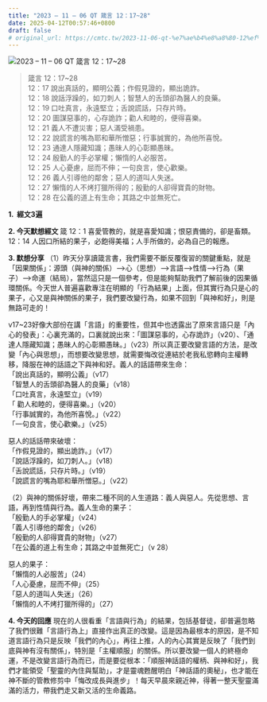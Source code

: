 ```yaml
---
title: "2023 – 11 – 06 QT 箴言 12：17~28"
date: 2025-04-12T00:57:46+0800
draft: false
# original_url: https://cmtc.tw/2023-11-06-qt-%e7%ae%b4%e8%a8%80-12%ef%bc%9a1728
---
```


![2023 – 11 – 06 QT 箴言 12：17\~28](/images/qt.jpg  "2023 – 11 – 06 QT 箴言 12：17\~28")

> 箴言 12：17\~28  
> 12：17 說出真話的，顯明公義；作假見證的，顯出詭詐。  
> 12：18 說話浮躁的，如刀刺人；智慧人的舌頭卻為醫人的良藥。  
> 12：19 口吐真言，永遠堅立；舌說謊話，只存片時。  
> 12：20 圖謀惡事的，心存詭詐；勸人和睦的，便得喜樂。  
> 12：21 義人不遭災害；惡人滿受禍患。  
> 12：22 說謊言的嘴為耶和華所憎惡；行事誠實的，為他所喜悅。  
> 12：23 通達人隱藏知識；愚昧人的心彰顯愚昧。  
> 12：24 殷勤人的手必掌權；懶惰的人必服苦。  
> 12：25 人心憂慮，屈而不伸；一句良言，使心歡樂。  
> 12：26 義人引導他的鄰舍；惡人的道叫人失迷。  
> 12：27 懶惰的人不烤打獵所得的；殷勤的人卻得寶貴的財物。  
> 12：28 在公義的道上有生命；其路之中並無死亡。

**1.  經文3遍**

**2. 今天默想經文**
箴 12：1 喜愛管教的，就是喜愛知識；恨惡責備的，卻是畜類。  
12：14 人因口所結的果子，必飽得美福；人手所做的，必為自己的報應。

**3. 默想分享**
（1）昨天分享讀箴言書，我們需要不斷反覆復習的關鍵重點，就是「因果關係」：源頭（與神的關係）–>心（思想）–>言語–>性情–>行為（果子）–>命運（結局），當然這只是一個參考，但是能夠幫助我們了解前後的因果循環關係。今天世人普遍喜歡專注在明顯的「行為結果」上面，但其實行為只是心的果子，心又是與神關係的果子，我們要改變行為，如果不回到「與神和好」，則是無路可走的！

v17\~23好像大部份在講「言語」的重要性，但其中也透露出了原來言語只是「內心的發表」：心裏充滿的，口裏就說出來：「圖謀惡事的，心存詭詐」（v20）、「通達人隱藏知識；愚昧人的心彰顯愚昧。」（v23）所以真正要改變言語的方法，是改變「內心與思想」，而想要改變思想，就需要悔改從連結於老我私慾轉向主權轉移，降服在神的話語之下與神和好。義人的話語帶來生命：  
「說出真話的，顯明公義」（v17）  
「智慧人的舌頭卻為醫人的良藥」（v18）  
「口吐真言，永遠堅立」（v19）  
「 勸人和睦的，便得喜樂。」（v20）  
「行事誠實的，為他所喜悅。」（v22）  
「一句良言，使心歡樂。」（v25）

惡人的話話帶來破壞：  
「作假見證的，顯出詭詐。」（v17）  
「說話浮躁的，如刀刺人。」（v18）  
「舌說謊話，只存片時。」（v19）  
「說謊言的嘴為耶和華所憎惡。」（v22）

（2）與神的關係好壞，帶來二種不同的人生道路：義人與惡人。先從思想、言語，再到性情與行為。義人生命的果子：  
「殷勤人的手必掌權」（v24）  
「義人引導他的鄰舍」（v26）  
「殷勤的人卻得寶貴的財物」（v27）  
「在公義的道上有生命；其路之中並無死亡」（v 28）

惡人的果子：  
「懶惰的人必服苦」（24）  
「人心憂慮，屈而不伸」（25）  
「惡人的道叫人失迷」（26）  
「懶惰的人不烤打獵所得的」（27）

**4. 今天的回應**
現在的人很看重「言語與行為」的結果，包括基督徒，卻普遍忽略了我們很難「言語行為上」直接作出真正的改變。這是因為最根本的原因，是不知道言語行為只是反映「我們的內心」，再往上推，人的內心其實是反映了「我們到底與神有沒有關係」，特別是「主權順服」的關係。所以要改變一個人的終極命運，不是改變言語行為而已，而是要從根本：「順服神話語的權柄、與神和好」，我們才能領受「聖靈的內住與幫助」，才是靈魂甦醒明白「神話語的奧秘」，也才能在神不斷的管教修剪中「悔改成長與進步」！每天早晨來親近神，得著一整天聖靈滿滿的活力，帶我們走又新又活的生命義路。
